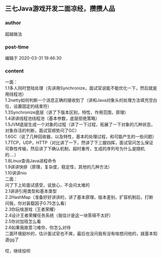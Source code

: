 ## 三七Java游戏开发二面凉经，攒攒人品
### author 
超越做法
### post-time 

编辑于  2020-03-31 19:46:30
### content 
<div class="post-topic-des nc-post-content">
 一面：
 <div>
  1.1多人同时登陆处理（先讲用Synchronize，面试官说能不能优化一下，然后就是用线程池）
  <br/>
  1.2netty如何判断一个消息正确的接收到了（讲和Java对象头的处理方法填充空白位，设置固定的结束符）
  <br/>
  1.3Synchronize底层（讲了下版本区别，特性，作用范围，原理）
  <br/>
  1.4讲讲线程池线程池（基本参数，底层拒绝策略）
  <br/>
  1.5JVM底层生成一个对象的过程（讲了一下过程，拓展了一下对象的几种状态，对象存活的判断，面试官顺势问了GC）
  <br/>
  1.6GC（说了几种回收器，以及特性，基本的处理过程，和可能产生的一些问题）
  <br/>
 </div>
 <div>
  1.7TCP，UDP，HTTP（对比讲了一下，然讲了下三握四挥，面试官问怎么保证可靠性传输，然后讲了下确认机制，超时重传，生成的序列号为什么是随机的....）
  <br/>
 </div>
 <div>
  1.8Linux查询Java进程命令
  <br/>
 </div>
 <div>
  1.9讲讲快排（原理，复杂度，稳定性，其他的几种方法）
  <br/>
 </div>
 <div>
  1.10讲讲nio
 </div>
 <div>
 </div>
 <div>
  二面：
 </div>
 <div>
  问了下上轮面试感受，说放心，不会问太难的
 </div>
 <div>
  2.1讲讲引用类型和基本类型
 </div>
 <div>
  2.2HashMap（准备好好讲讲的，讲了基本原理，版本差别，扩容机制后，打断问我，你对装载因子0.75怎么看）
  <br/>
  2.3你玩啥游戏（王者荣耀）
  <br/>
 </div>
 <div>
  2.4设计王者荣耀任务系统（我估计是这一块答得不太好）
  <br/>
  2.5你对加班怎么看
  <br/>
 </div>
 <div>
  2.6如果我故意刁难你，你怎么对待
  <br/>
 </div>
 <div>
  二面环境挺吵的，估计面试官也不爽，最后也没问我有没有啥想问他的，就基本知道gg了
 </div>
 <div>
  <br/>
 </div>
 <div>
  哎，继续投呗
 </div>
</div>
